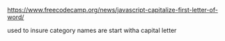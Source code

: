 https://www.freecodecamp.org/news/javascript-capitalize-first-letter-of-word/

used to insure category names are start witha capital letter
